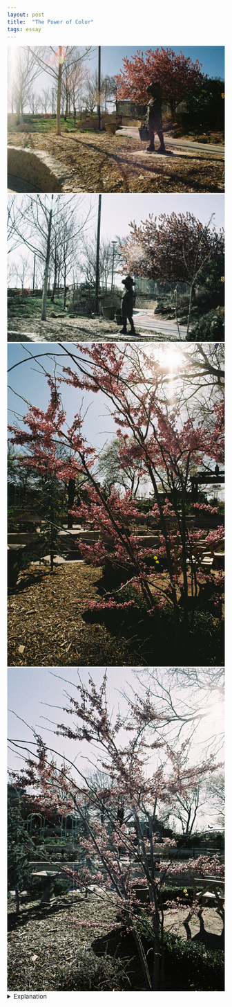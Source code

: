 ```yaml
---
layout: post
title:  "The Power of Color"
tags: essay
---
```


<div class="grid two">
    <img src="/assets/images/power-of-color/2022-04-12-sakura-girl-kodak.jpg" alt="Sakura Girl (Kodak)" title="Sakura Girl (Kodak)">
    <img src="/assets/images/power-of-color/2022-04-12-sakura-girl-cropped.jpg" alt="Sakura Girl cropped" title="Sakura Girl (Metropolis)">
    <img src="/assets/images/power-of-color/2022-04-12-flowers-kodak.jpg" alt="Flowers (Kodak)" title="Flowers (Kodak)">
    <img src="/assets/images/power-of-color/2022-04-12-flowers-metropolis.jpg" alt="Flowers (Metropolis)" title="Flowers (Metropolis)">
</div>

<details>
    <summary>Explanation</summary>

    For this post I want to talk about color. Specifically how much/little color affects a picture. As usual, these pictures are not edited though I'll show an edited black and white only version of each picture at the end just for a demonstration. In each pair, the first picture was taken with Kodak Gold 200 film and the second picture was taken with Lomography LomoChrome Metropolis film.<br><br>

    Let's start with the picture of the girl and the falling petals, if only because they're first and I've already talked about the Metropolis picture before in the previous post. Let's start with which one I like more. Honestly I like the Kodak Gold 200 picture more. It's more vibrant, the colors are punchier and more dynamic. The color contrasts between the sky and the pink petals and the ground are really spectacular. The glare on the left side is a bit strong, but it's not super distracting. Overall, the picture feels more alive.<br><br>

    In contrast, the picture shot with the Metropolis film has significantly less color contrast. Everything kind of blends into this sort of grayish hue. The trees look less alive. Additionally, even though this is the cropped picture from the previous post, the actual positioning and composition isn't as nice as the Kodak picture. That said, not everything is negative here. The falling petals are really nice and missing from the Kodak picture. It should be said that I was trying to wait for falling petals in the Kodak picture as well but I got impatient after waiting a good few minutes. All told, while it's clear that these pictures were taken in the same place with quite similar conditions, they come off quite differently. Even though the composition, angle, focal length, and most everything else is roughly similar, these two pictures come off quite differently almost entirely off the color.<br><br>

    For the second pair of pictures, I'm less convinced as to which on I like more. I think they both have their own charm and it's harder to separate for me.<br><br>
    
    I think that most people are drawn to really punchy and vibrant colors which the Kodak Gold once again delivers. Again, the Kodak Gold picture feels more lively and has more color contrast. Personally, in this picture I find myself drawn to the two yellow flowers that stand out against the pink. That said, I find the picture a bit overwhelming. It's hard for me to take in the entire picture. Part of this is composition. There's simply more stuff in this picture compared to the Metropolis one. For example, I find myself drawn to the Japanese style Torii gate in the back right of the picture. Additionally, I think that the shadows aren't doing the picture any favors. While yes, the strong shadows make the pinks and yellows pop, they maybe do it too much. It feels a bit oversaturated and almost fake. One thing I've noticed about the Kodak Gold and specifically these scans is that they feel a bit too oversaturated and unnatural. In the future I'm likely going to take over the scanning of my negatives and will likely end up with less saturated pictures as a result. I'll talk about scanning later on. But considering these are the final pictures I received, I'm going to talk about these without further edits.<br><br>

    Moving onto the Metropolis picture for this pair, I dunno. I can't say I like it more than the Kodak Gold picture. But simultaneously I can't say I dislike it more either. They're very equivalent even though they're quite different. As before, the Metropolis is very desaturated. It's got a lot of the opposite issue of the Kodak Gold. However, I like the simplicity of the picture. It feels very clean and in some ways I like the subtle pink here more. While the shadows are still pretty strong, they don't feel so aggressive. Also, because the trees and vegetation at the time were generally more on the dead side, I feel that this picture is perhaps more indicative of the time that I visited. All in all, it's a close one. Maybe I actually prefer the Metropolis picture in this case, but it's not so obvious to me.<br><br>

    Before closing off, let's look at those black and whites I promised.
    <div class="grid two">
        <img src="/assets/images/power-of-color/2022-04-12-sakura-girl-kodak-bw.jpg" alt="Sakura Girl (Kodak)" title="Sakura Girl (Kodak/BW)">
        <img src="/assets/images/power-of-color/2022-04-12-sakura-girl-cropped-bw.jpg" alt="Sakura Girl cropped" title="Sakura Girl (Metropolis/BW)">
        <img src="/assets/images/power-of-color/2022-04-12-flowers-kodak-bw.jpg" alt="Flowers (Kodak)" title="Flowers (Kodak/BW)">
        <img src="/assets/images/power-of-color/2022-04-12-flowers-metropolis-bw.jpg" alt="Flowers (Metropolis)" title="Flowers (Metropolis/BW)">
    </div>

    To get these, I just edited out all the color. Looking at them like this, it's a lot less clear which one's better. It's also more obvious some of the other differences between the film, like the film grain. To be fair to the Metropolis picture of the girl, it's a cropped picture. However, it can't be understated that the film grain is more apparent on the Metropolis. That said, it's clear that the color has a significant effect on differentiating these pictures. Seen in black and white, each pair is more similar than different. Especially in that second pair, it's hard to really tell much besides that difference in composition/angle. If you're paying attention, it's also notable how bright the second picture is, especially the sky. When looking back to the original two, it's also apparent there however I still missed it until looking at the black and whites. Note that the Kodak Gold picture has more blue in the top left and more gray in the black and white version. The Metropolis is largely white in both. Honestly, it's quite interesting how little blue there is in the sky for both Metropolis pictures, which I think also affects how warm the pictures end up feeling.<br><br>

    Anyways, I hope that shows off how much color can affect pictures. One of the trickiest parts of shooting film is not quite knowing how pictures will turn out. As much as the image conception can be on point, something like color is difficult to represent in how you perceive the world around you. When shooting something like the LomoChrome Metropolis, it's really important to know what the desaturation can do. It's another thing to think about that needs to be imagined around. While difficult, that's what I find fun. The more film I shoot, the more ways I can see the world around me. Eventually, I'll be able to make use of the knowledge of different film characteristics to achieve different results that I couldn't otherwise. For now, it's just a bit of luck and serendipity, which is also part of the fun.
</details>
